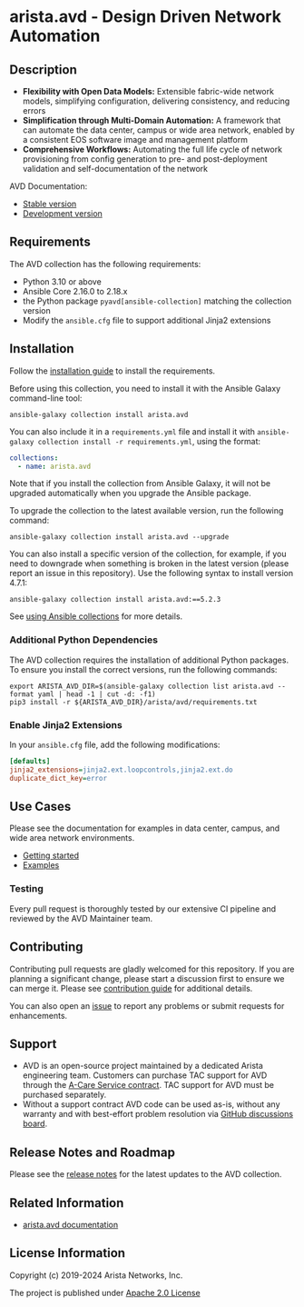 <!--
  ~ Copyright (c) 2023-2025 Arista Networks, Inc.
  ~ Use of this source code is governed by the Apache License 2.0
  ~ that can be found in the LICENSE file.
  -->

# arista.avd - Design Driven Network Automation

## Description

- **Flexibility with Open Data Models:** Extensible fabric-wide network models, simplifying configuration, delivering consistency, and reducing errors
- **Simplification through Multi-Domain Automation:** A framework that can automate the data center, campus or wide area network, enabled by a consistent EOS software image and management platform
- **Comprehensive Workflows:** Automating the full life cycle of network provisioning from config generation to pre- and post-deployment validation and self-documentation of the network

AVD Documentation:

- [Stable version](https://avd.arista.com/stable/)
- [Development version](https://avd.arista.com/devel/)

## Requirements

The AVD collection has the following requirements:

- Python 3.10 or above
- Ansible Core 2.16.0 to 2.18.x
- the Python package `pyavd[ansible-collection]` matching the collection version
- Modify the `ansible.cfg` file to support additional Jinja2 extensions

## Installation

Follow the [installation guide](https://avd.arista.com/stable/docs/installation/collection-installation.html) to install the requirements.

Before using this collection, you need to install it with the Ansible Galaxy command-line tool:

```shell
ansible-galaxy collection install arista.avd
```

You can also include it in a `requirements.yml` file and install it with `ansible-galaxy collection install -r requirements.yml`, using the format:

```yaml
collections:
  - name: arista.avd
```

Note that if you install the collection from Ansible Galaxy, it will not be upgraded automatically when you upgrade the Ansible package.

To upgrade the collection to the latest available version, run the following command:

```shell
ansible-galaxy collection install arista.avd --upgrade
```

You can also install a specific version of the collection, for example, if you need to downgrade when something is broken in the latest version (please report an issue in this repository). Use the following syntax to install version 4.7.1:

```shell
ansible-galaxy collection install arista.avd:==5.2.3
```

See [using Ansible collections](https://docs.ansible.com/ansible/devel/collections_guide/index.html) for more details.

### Additional Python Dependencies

The AVD collection requires the installation of additional Python packages. To ensure you install the correct versions, run the following commands:

```shell
export ARISTA_AVD_DIR=$(ansible-galaxy collection list arista.avd --format yaml | head -1 | cut -d: -f1)
pip3 install -r ${ARISTA_AVD_DIR}/arista/avd/requirements.txt
```

### Enable Jinja2 Extensions

In your `ansible.cfg` file, add the following modifications:

```ini
[defaults]
jinja2_extensions=jinja2.ext.loopcontrols,jinja2.ext.do
duplicate_dict_key=error
```

## Use Cases

Please see the documentation for examples in data center, campus, and wide area network environments.

- [Getting started](https://avd.arista.com/stable/docs/getting-started/intro-to-ansible-and-avd.html)
- [Examples](https://avd.arista.com/stable/ansible_collections/arista/avd/examples/single-dc-l3ls/index.html)

### Testing

Every pull request is thoroughly tested by our extensive CI pipeline and reviewed by the AVD Maintainer team.

## Contributing

Contributing pull requests are gladly welcomed for this repository. If you are planning a significant change, please start a discussion first to ensure we can merge it. Please see [contribution guide](https://avd.arista.com/stable/docs/contribution/overview.html) for additional details.

You can also open an [issue](https://github.com/aristanetworks/avd/issues) to report any problems or submit requests for enhancements.

## Support

- AVD is an open-source project maintained by a dedicated Arista engineering team. Customers can purchase TAC support for AVD through the [A-Care Service contract](https://avd.arista.com/stable/docs/support/support_overview.html). TAC support for AVD must be purchased separately.
- Without a support contract AVD code can be used as-is, without any warranty and with best-effort problem resolution via [GitHub discussions board](https://github.com/aristanetworks/avd/discussions).

## Release Notes and Roadmap

<!--
  TODO: should we add a symlink to our latest release notes to make this link less useless?
-->
Please see the [release notes](https://avd.arista.com) for the latest updates to the AVD collection.

## Related Information

- [arista.avd documentation](https://avd.arista.com)

## License Information

Copyright (c) 2019-2024 Arista Networks, Inc.

The project is published under [Apache 2.0 License](https://github.com/aristanetworks/avd/blob/devel/ansible_collections/arista/avd/LICENSE)
